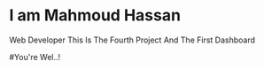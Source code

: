 # I am Mahmoud Hassan 
Web Developer 
This Is The Fourth Project And The First Dashboard

#You're Wel..!
